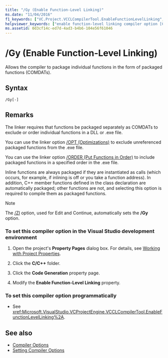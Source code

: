 ```yaml
---
title: "/Gy (Enable Function-Level Linking)"
ms.date: "11/04/2016"
f1_keywords: ["VC.Project.VCCLCompilerTool.EnableFunctionLevelLinking", "/gy", "VC.Project.VCCLWCECompilerTool.EnableFunctionLevelLinking"]
helpviewer_keywords: ["enable function-level linking compiler option [C++]", "COMDAT function", "Gy compiler option [C++]", "-Gy compiler option [C++]", "/Gy compiler option [C++]", "packaged functions"]
ms.assetid: 0d3cf14c-ed7d-4ad3-b4b6-104e56f61046
---
```

# /Gy (Enable Function-Level Linking)

Allows the compiler to package individual functions in the form of packaged functions (COMDATs).

## Syntax

```
/Gy[-]
```

## Remarks

The linker requires that functions be packaged separately as COMDATs to exclude or order individual functions in a DLL or .exe file.

You can use the linker option [/OPT (Optimizations)](../../build/reference/opt-optimizations.md) to exclude unreferenced packaged functions from the .exe file.

You can use the linker option [/ORDER (Put Functions in Order)](../../build/reference/order-put-functions-in-order.md) to include packaged functions in a specified order in the .exe file.

Inline functions are always packaged if they are instantiated as calls (which occurs, for example, if inlining is off or you take a function address). In addition, C++ member functions defined in the class declaration are automatically packaged; other functions are not, and selecting this option is required to compile them as packaged functions.

> [!NOTE]
>  The [/ZI](../../build/reference/z7-zi-zi-debug-information-format.md) option, used for Edit and Continue, automatically sets the **/Gy** option.

### To set this compiler option in the Visual Studio development environment

1. Open the project's **Property Pages** dialog box. For details, see [Working with Project Properties](../../ide/working-with-project-properties.md).

1. Click the **C/C++** folder.

1. Click the **Code Generation** property page.

1. Modify the **Enable Function-Level Linking** property.

### To set this compiler option programmatically

- See <xref:Microsoft.VisualStudio.VCProjectEngine.VCCLCompilerTool.EnableFunctionLevelLinking%2A>.

## See also

- [Compiler Options](../../build/reference/compiler-options.md)
- [Setting Compiler Options](../../build/reference/setting-compiler-options.md)
